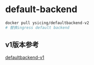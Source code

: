 # default-backend

```bash
docker pull ysicing/defaultbackend-v2
# 替换ingress default backend
```

## v1版本参考

[defaultbackend-v1](https://github.com/ysicing/dockerfiles/tree/v1.0/defaultbackend)
